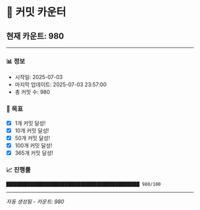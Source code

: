 # 🔢 커밋 카운터

## 현재 카운트: 980

---

### 📊 정보
- 시작일: 2025-07-03
- 마지막 업데이트: 2025-07-03 23:57:00
- 총 커밋 수: 980

### 🎯 목표
- [x] 1개 커밋 달성!
- [x] 10개 커밋 달성!
- [x] 50개 커밋 달성!
- [x] 100개 커밋 달성!
- [x] 365개 커밋 달성!

### 📈 진행률
```
██████████████████████████████████████████████████ 980/100
```

---
*자동 생성됨 - 카운트: 980*
